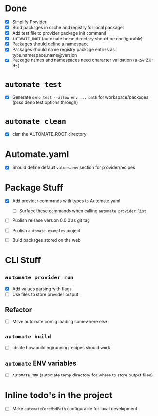 # Done
- [x] Simplify Provider
- [x] Build packages in cache and registry for local packages
- [x] Add test file to provider package init command
- [x] `AUTOMATE_ROOT` (automate home directory should be configurable)
- [x] Packages should define a namespace
- [x] Packages should name registry package entries as type.namespace.name@version
- [x] Package names and namespaces need character validation (a-zA-Z0-9-.)

# `automate test`
- [x] Generate `deno test --allow-env ... path` for workspace/packages (pass deno test options through)

# `automate clean`
- [x] clan the AUTOMATE_ROOT directory

# Automate.yaml
- [x] Should define default `values.env` section for provider/recipes

# Package Stuff
- [x] Add provider commands with types to Automate.yaml
    - [ ] Surface these commands when calling `automate provider list`
- [ ] Publish release version 0.0.0 as git tag
- [ ] Publish `automate-examples` project
- [ ] Build packages stored on the web


# CLI Stuff
## `automate provider run`
- [x] Add values parsing with flags
- [ ] Use files to store provider output

## Refactor
- [ ] Move automate config loading somewhere else

## `automate build`
- [ ] Ideate how building/running recipes should work

## `automate` ENV variables
- [ ] `AUTOMATE_TMP` (automate temp directory for where to store output files)

# Inline todo's in the project
- [ ] Make `automateCoreModPath` configurable for local development
